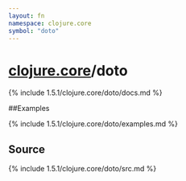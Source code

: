 ```yaml
---
layout: fn
namespace: clojure.core
symbol: "doto"
---
```


# [clojure.core](../)/doto

{% include 1.5.1/clojure.core/doto/docs.md %}

##Examples

{% include 1.5.1/clojure.core/doto/examples.md %}
## Source
{% include 1.5.1/clojure.core/doto/src.md %}

